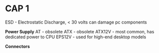 # CAP 1
ESD - Electrostatic Discharge, < 30 volts can damage pc components

**Power Supply**
 AT - obsolete
 ATX - obsolete
 ATX12V - most common, has dedicated power to CPU
 EPS12V - used for high-end desktop models

**Connectors**
    
    
